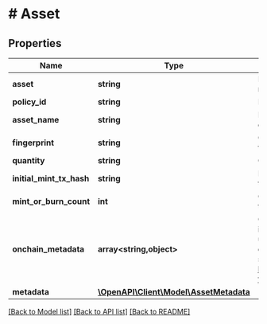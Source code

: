 # # Asset

## Properties

Name | Type | Description | Notes
------------ | ------------- | ------------- | -------------
**asset** | **string** | Hex-encoded asset full name |
**policy_id** | **string** | Policy ID of the asset |
**asset_name** | **string** | Hex-encoded asset name of the asset |
**fingerprint** | **string** | CIP14 based user-facing fingerprint |
**quantity** | **string** | Current asset quantity |
**initial_mint_tx_hash** | **string** | ID of the initial minting transaction |
**mint_or_burn_count** | **int** | Count of mint and burn transactions |
**onchain_metadata** | **array<string,object>** | On-chain metadata stored in the minting transaction under label 721, community discussion around the standard ongoing at https://github.com/cardano-foundation/CIPs/pull/85 |
**metadata** | [**\OpenAPI\Client\Model\AssetMetadata**](AssetMetadata.md) |  |

[[Back to Model list]](../../README.md#models) [[Back to API list]](../../README.md#endpoints) [[Back to README]](../../README.md)
